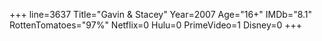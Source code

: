 +++
line=3637
Title="Gavin & Stacey"
Year=2007
Age="16+"
IMDb="8.1"
RottenTomatoes="97%"
Netflix=0
Hulu=0
PrimeVideo=1
Disney=0
+++

